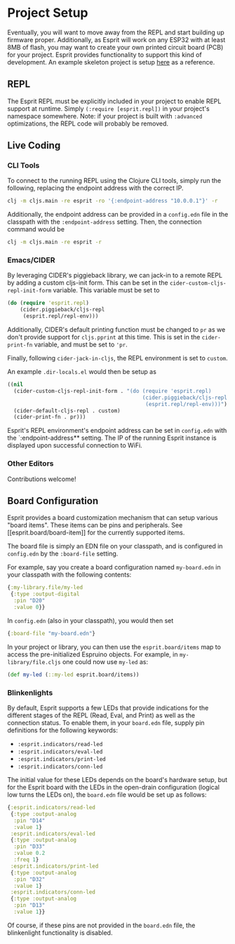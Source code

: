 # Project Setup

Eventually, you will want to move away from the REPL and start building up firmware proper. Additionally, as Esprit will work on any ESP32 with at least 8MB of flash, you may want to create your own printed circuit board (PCB) for your project. Esprit provides functionality to support this kind of development. An example skeleton project is setup [here](https://github.com/kiranshila/esprit-skeleton) as a reference.

## REPL
The Esprit REPL must be explicitly included in your project to enable REPL support at runtime. Simply `(:require [esprit.repl])` in your project's namespace somewhere. Note: if your project is built with `:advanced` optimizations, the REPL code will probably be removed.

## Live Coding

### CLI Tools
To connect to the running REPL using the Clojure CLI tools, simply run the following, replacing the endpoint address with the correct IP.
```bash
clj -m cljs.main -re esprit -ro '{:endpoint-address "10.0.0.1"}' -r
```

Additionally, the endpoint address can be provided in a `config.edn` file in the classpath with the `:endpoint-address` setting. Then, the connection command would be
```bash
clj -m cljs.main -re esprit -r
```

### Emacs/CIDER
By leveraging CIDER's piggieback library, we can jack-in to a remote REPL by adding a custom cljs-init form. This can be set in the `cider-custom-cljs-repl-init-form` variable. This variable must be set to
```clojure
(do (require 'esprit.repl)
    (cider.piggieback/cljs-repl
     (esprit.repl/repl-env)))
```
Additionally, CIDER's default printing function must be changed to `pr` as we don't provide support for `cljs.pprint` at this time.
This is set in the `cider-print-fn` variable, and must be set to `'pr`. 

Finally, following `cider-jack-in-cljs`, the REPL environment is set to `custom`. 

An example `.dir-locals.el` would then be setup as

```lisp
((nil
  (cider-custom-cljs-repl-init-form . "(do (require 'esprit.repl)
                                           (cider.piggieback/cljs-repl
                                            (esprit.repl/repl-env)))")
  (cider-default-cljs-repl . custom)
  (cider-print-fn . pr)))
```

Esprit's REPL environment's endpoint address can be set in `config.edn` with the `:endpoint-address** setting. The IP of the running Esprit instance is displayed upon successful connection to WiFi.

### Other Editors
Contributions welcome!

## Board Configuration
Esprit provides a board customization mechanism that can setup various "board items". These items can be pins and peripherals. See [[esprit.board/board-item]] for the currently supported items.

The board file is simply an EDN file on your classpath, and is configured in `config.edn` by the `:board-file` setting.

For example, say you create a board configuration named `my-board.edn` in your classpath with the following contents:

```clojure
{:my-library.file/my-led
 {:type :output-digital
  :pin "D20"
  :value 0}}
```

In `config.edn` (also in your classpath), you would then set

```clojure
{:board-file "my-board.edn"}
```

In your project or library, you can then use the `esprit.board/items` map to access the pre-initialized Espruino objects. For example, in `my-library/file.cljs` one could now use `my-led` as:

```clojure
(def my-led (::my-led esprit.board/items))
```

### Blinkenlights
By default, Esprit supports a few LEDs that provide indications for the different stages of the REPL (Read, Eval, and Print) as well as the connection status. To enable them, in your `board.edn` file, supply pin definitions for the following keywords:
* `:esprit.indicators/read-led`
* `:esprit.indicators/eval-led`
* `:esprit.indicators/print-led`
* `:esprit.indicators/conn-led`

The initial value for these LEDs depends on the board's hardware setup, but for the Esprit board with the LEDs in the open-drain configuration (logical low turns the LEDs on), the `board.edn` file would be set up as follows:

```clojure
{:esprit.indicators/read-led
 {:type :output-analog
  :pin "D14"
  :value 1}
 :esprit.indicators/eval-led
 {:type :output-analog
  :pin "D33"
  :value 0.2
  :freq 1}
 :esprit.indicators/print-led
 {:type :output-analog
  :pin "D32"
  :value 1}
 :esprit.indicators/conn-led
 {:type :output-analog
  :pin "D13"
  :value 1}}
```

Of course, if these pins are not provided in the `board.edn` file, the blinkenlight functionality is disabled. 
